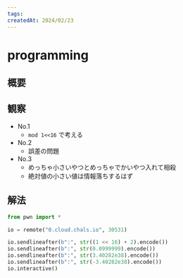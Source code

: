 ```yaml
---
tags:
createdAt: 2024/02/23
---
```


# programming

## 概要

## 観察

* No.1
  * `mod 1<<16` で考える
* No.2
  * 誤差の問題
* No.3
  * めっちゃ小さいやつとめっちゃでかいやつ入れて相殺
  * 絶対値の小さい値は情報落ちするはず

## 解法

```python
from pwn import *

io = remote("0.cloud.chals.io", 30531)

io.sendlineafter(b":", str((1 << 16) + 2).encode())
io.sendlineafter(b":", str(0.0999999).encode())
io.sendlineafter(b":", str(3.40282e38).encode())
io.sendlineafter(b":", str(-3.40282e38).encode())
io.interactive()
```
